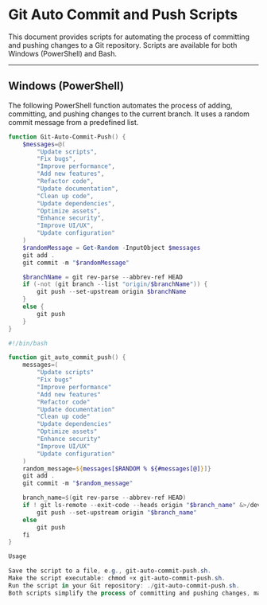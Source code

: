 # Git Auto Commit and Push Scripts

This document provides scripts for automating the process of committing and pushing changes to a Git repository. Scripts are available for both Windows (PowerShell) and Bash.

---

## Windows (PowerShell)

The following PowerShell function automates the process of adding, committing, and pushing changes to the current branch. It uses a random commit message from a predefined list.

```powershell
function Git-Auto-Commit-Push() {
    $messages=@(
        "Update scripts",
        "Fix bugs",
        "Improve performance",
        "Add new features",
        "Refactor code",
        "Update documentation",
        "Clean up code",
        "Update dependencies",
        "Optimize assets",
        "Enhance security",
        "Improve UI/UX",
        "Update configuration"
    )
    $randomMessage = Get-Random -InputObject $messages
    git add .
    git commit -m "$randomMessage"

    $branchName = git rev-parse --abbrev-ref HEAD
    if (-not (git branch --list "origin/$branchName")) {
        git push --set-upstream origin $branchName
    }
    else {
        git push
    }
}

#!/bin/bash

function git_auto_commit_push() {
    messages=(
        "Update scripts"
        "Fix bugs"
        "Improve performance"
        "Add new features"
        "Refactor code"
        "Update documentation"
        "Clean up code"
        "Update dependencies"
        "Optimize assets"
        "Enhance security"
        "Improve UI/UX"
        "Update configuration"
    )
    random_message=${messages[$RANDOM % ${#messages[@]}]}
    git add .
    git commit -m "$random_message"

    branch_name=$(git rev-parse --abbrev-ref HEAD)
    if ! git ls-remote --exit-code --heads origin "$branch_name" &>/dev/null; then
        git push --set-upstream origin "$branch_name"
    else
        git push
    fi
}

Usage

Save the script to a file, e.g., git-auto-commit-push.sh.
Make the script executable: chmod +x git-auto-commit-push.sh.
Run the script in your Git repository: ./git-auto-commit-push.sh.
Both scripts simplify the process of committing and pushing changes, making it easier to manage your Git workflow. ```